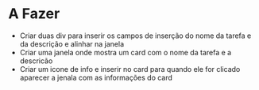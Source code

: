 # A Fazer
- Criar duas div para inserir os campos de inserção do nome da tarefa e da descrição e alinhar na janela
- Criar uma janela onde mostra um card com o nome da tarefa e a descricão
- Criar um icone de info e inserir no card para quando ele for clicado aparecer a jenala com as informações do card
